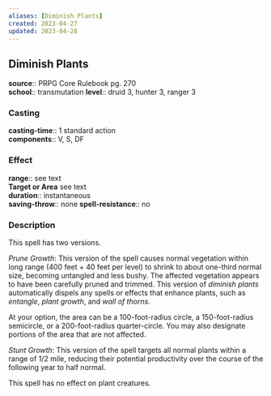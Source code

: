 ```yaml
---
aliases: [Diminish Plants]
created: 2023-04-27
updated: 2023-04-28
---
```


## Diminish Plants

**source**:: PRPG Core Rulebook pg. 270  
**school**:: transmutation
**level**:: druid 3, hunter 3, ranger 3

### Casting

**casting-time**:: 1 standard action  
**components**:: V, S, DF

### Effect

**range**:: see text  
**Target or Area** see text  
**duration**:: instantaneous  
**saving-throw**:: none
**spell-resistance**:: no

### Description

This spell has two versions.  
  
*Prune Growth*: This version of the spell causes normal vegetation within long range (400 feet + 40 feet per level) to shrink to about one-third normal size, becoming untangled and less bushy. The affected vegetation appears to have been carefully pruned and trimmed. This version of *diminish plants* automatically dispels any spells or effects that enhance plants, such as *entangle*, *plant growth*, and *wall of thorns*.  
  
At your option, the area can be a 100-foot-radius circle, a 150-foot-radius semicircle, or a 200-foot-radius quarter-circle. You may also designate portions of the area that are not affected.  
  
*Stunt Growth*: This version of the spell targets all normal plants within a range of 1/2 mile, reducing their potential productivity over the course of the following year to half normal.  
  
This spell has no effect on plant creatures.
